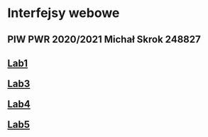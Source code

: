 <html>
  <h1>Interfejsy webowe</h1>
<h2>
  <p>
    PIW PWR 2020/2021
    Michał Skrok 248827
  </p>
<h2>
  <p> <a href="https://grav3dancer.github.io/Interfejsy_webowe/Lab1/index.html" target="_blank"> Lab1 </a> </p>
  <p> <a href="https://grav3dancer.github.io/Interfejsy_webowe/Lab3/index.html" target="_blank"> Lab3 </a> </p>
  <p> <a href="https://grav3dancer.github.io/PiwReact/" target="_blank"> Lab4 </a> </p>
  <p> <a href="https://grav3dancer.github.io/PiwReact2/" target="_blank"> Lab5 </a> </p>

